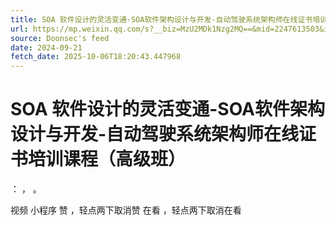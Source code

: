```yaml
---
title: SOA 软件设计的灵活变通-SOA软件架构设计与开发-自动驾驶系统架构师在线证书培训课程（高级班）
url: https://mp.weixin.qq.com/s?__biz=MzU2MDk1Nzg2MQ==&mid=2247613503&idx=2&sn=9244a4b5b44d621369f74e3961a60340
source: Doonsec's feed
date: 2024-09-21
fetch_date: 2025-10-06T18:20:43.447968
---
```


# SOA 软件设计的灵活变通-SOA软件架构设计与开发-自动驾驶系统架构师在线证书培训课程（高级班）

：
，
。

视频
小程序
赞
，轻点两下取消赞
在看
，轻点两下取消在看